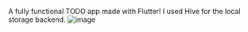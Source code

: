 A fully functional TODO app made with Flutter! I used Hive for the local storage backend.
![image](https://user-images.githubusercontent.com/98585144/211211647-7b78ba68-1037-45f2-b0ec-110b8c9e2b42.png)

